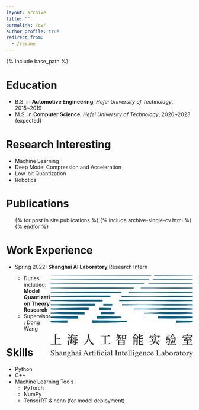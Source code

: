 ```yaml
---
layout: archive
title: ""
permalink: /cv/
author_profile: true
redirect_from:
  - /resume
---
```


{% include base_path %}

Education
======
* B.S. in **Automotive Engineering**, *Hefei University of Technology*, 2015~2019
* M.S. in **Computer Science**, *Hefei University of Technology*, 2020~2023 (expected)

Research Interesting 
======
* Machine Learning
* Deep Model Compression and Acceleration
* Low-bit Quantization
* Robotics

Publications
======
  <ul>{% for post in site.publications %}
    {% include archive-single-cv.html %}
  {% endfor %}</ul>

Work Experience
======
* Spring 2022: **Shanghai AI Laboratory**  Research Intern
  
  <img src="/images/shlab.png" align='right' width="80%" height="80%"/>

  * Duties included: **Model Quantization Theory Research**
  * Supervisor: Dong Wang
  
Skills
======
* Python
* C++
* Machine Learning Tools
  * PyTorch
  * NumPy
  * TensorRT & ncnn (for model deployment)
